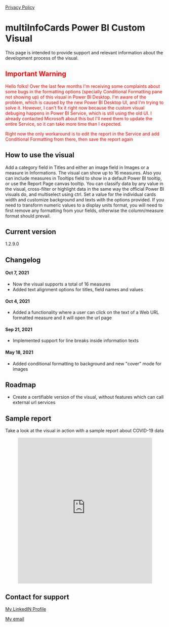 [Privacy Policy](/PRIVACY)

# multiInfoCards Power BI Custom Visual

This page is intended to provide support and relevant information about the development process of the visual. 

<h2 style="color:red;font-weight:bold;">Important Warning</h2>
<p style="color:red;">Hello folks! Over the last few months I'm receiving some complaints about some bugs in the formatting options (specially Conditional Formatting pane not showing up) of this visual in Power BI Desktop. I'm aware of the problem, which is caused by the new Power BI Desktop UI, and I'm trying to solve it. However, I can't fix it right now because the custom visual debuging happens in Power BI Service, which is still using the old UI. I already contacted Microsoft about this but I'll need them to update the entire Service, so it can take more time than I expected.</p>
<p style="color:red;">Right now the only workaround is to edit the report in the Service and add Conditional Formatting from there, then save the report again</p>

## How to use the visual

Add a category field in Titles and either an image field in Images or a measure in Informations. The visual can show up to 16 measures. Also you can include measures in Tooltips field to show in a default Power BI tooltip, or use the Report Page canvas tooltip. You can classify data by any value in the visual, cross-filter or highlight data in the same way the official Power BI visuals do, and multiselect using ctrl. Set a value for the individual cards width and customize background and texts with the options provided. If you need to transform numeric values to a display units format, you will need to first remove any formatting from your fields, otherwise the column/measure format should prevail. 

## Current version

1.2.9.0

## Changelog

#### Oct 7, 2021
* Now the visual supports a total of 16 measures
* Added text alignment options for titles, field names and values

#### Oct 4, 2021
* Added a functionality where a user can click on the text of a Web URL formatted measure and it will open the url page

#### Sep 21, 2021
* Implemented support for line breaks inside information texts

#### May 18, 2021
* Added conditional formatting to background and new "cover" mode for images

## Roadmap

* Create a certifiable version of the visual, without features which can call external url services

## Sample report

Take a look at the visual in action with a sample report about COVID-19 data

<figure class="video_container">
  <iframe src="https://app.powerbi.com/view?r=eyJrIjoiZTFhZjIyZDctNTZhZS00YTk3LTlkYzgtNmRlMjkwYjI1YWJmIiwidCI6ImI1OTFhZTU0LTMzYzItNDU4OS1iZTY2LTkwMjFhNDE5NmM3YyJ9&pageName=ReportSection" frameborder="0"  width="100%" height="460" allowfullscreen="true"> </iframe>
</figure>


## Contact for support

[My LinkedIN Profile](https://www.linkedin.com/in/francisco-daniel-souza-fernandes-a75b97b1/)

[My email](mailto:f.daniel.souza@alu.ufc.br)

